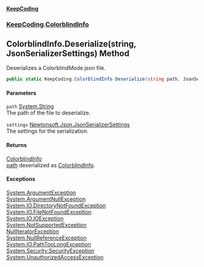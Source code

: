 #### [KeepCoding](index.md 'index')
### [KeepCoding](KeepCoding.md 'KeepCoding').[ColorblindInfo](ColorblindInfo.md 'KeepCoding.ColorblindInfo')
## ColorblindInfo.Deserialize(string, JsonSerializerSettings) Method
Deserializes a ColorblindMode.json file.  
```csharp
public static KeepCoding.ColorblindInfo Deserialize(string path, JsonSerializerSettings settings=null);
```
#### Parameters
<a name='KeepCoding_ColorblindInfo_Deserialize(string_JsonSerializerSettings)_path'></a>
`path` [System.String](https://docs.microsoft.com/en-us/dotnet/api/System.String 'System.String')  
The path of the file to deserialize.
  
<a name='KeepCoding_ColorblindInfo_Deserialize(string_JsonSerializerSettings)_settings'></a>
`settings` [Newtonsoft.Json.JsonSerializerSettings](https://docs.microsoft.com/en-us/dotnet/api/Newtonsoft.Json.JsonSerializerSettings 'Newtonsoft.Json.JsonSerializerSettings')  
The settings for the serialization.
  
#### Returns
[ColorblindInfo](ColorblindInfo.md 'KeepCoding.ColorblindInfo')  
[path](ColorblindInfo_Deserialize_+QhNzkebVf+Ed0xzieVMkQ.md#KeepCoding_ColorblindInfo_Deserialize(string_JsonSerializerSettings)_path 'KeepCoding.ColorblindInfo.Deserialize(string, JsonSerializerSettings).path') deserialized as [ColorblindInfo](ColorblindInfo.md 'KeepCoding.ColorblindInfo').
#### Exceptions
[System.ArgumentException](https://docs.microsoft.com/en-us/dotnet/api/System.ArgumentException 'System.ArgumentException')  
[System.ArgumentNullException](https://docs.microsoft.com/en-us/dotnet/api/System.ArgumentNullException 'System.ArgumentNullException')  
[System.IO.DirectoryNotFoundException](https://docs.microsoft.com/en-us/dotnet/api/System.IO.DirectoryNotFoundException 'System.IO.DirectoryNotFoundException')  
[System.IO.FileNotFoundException](https://docs.microsoft.com/en-us/dotnet/api/System.IO.FileNotFoundException 'System.IO.FileNotFoundException')  
[System.IO.IOException](https://docs.microsoft.com/en-us/dotnet/api/System.IO.IOException 'System.IO.IOException')  
[System.NotSupportedException](https://docs.microsoft.com/en-us/dotnet/api/System.NotSupportedException 'System.NotSupportedException')  
[NullIteratorException](NullIteratorException.md 'KeepCoding.Internal.NullIteratorException')  
[System.NullReferenceException](https://docs.microsoft.com/en-us/dotnet/api/System.NullReferenceException 'System.NullReferenceException')  
[System.IO.PathTooLongException](https://docs.microsoft.com/en-us/dotnet/api/System.IO.PathTooLongException 'System.IO.PathTooLongException')  
[System.Security.SecurityException](https://docs.microsoft.com/en-us/dotnet/api/System.Security.SecurityException 'System.Security.SecurityException')  
[System.UnauthorizedAccessException](https://docs.microsoft.com/en-us/dotnet/api/System.UnauthorizedAccessException 'System.UnauthorizedAccessException')  
